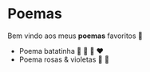 # Poemas

Bem vindo aos meus **poemas** favoritos :clap:

* Poema batatinha :potato: :baby: :woman: :heart:
* Poema rosas & violetas :rose: :tulip:

